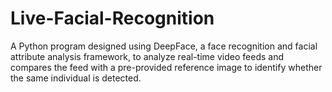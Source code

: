 # Live-Facial-Recognition
 A Python program designed using DeepFace, a face recognition and facial attribute analysis framework, to analyze real-time video feeds and compares the feed with a pre-provided reference image to identify whether the same individual is detected.
